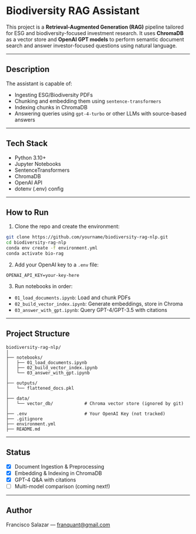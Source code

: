 #  Biodiversity RAG Assistant

This project is a **Retrieval-Augmented Generation (RAG)** pipeline tailored for ESG and biodiversity-focused investment research. It uses **ChromaDB** as a vector store and **OpenAI GPT models** to perform semantic document search and answer investor-focused questions using natural language.

---

##  Description

The assistant is capable of:
- Ingesting ESG/Biodiversity PDFs
- Chunking and embedding them using `sentence-transformers`
- Indexing chunks in ChromaDB
- Answering queries using `gpt-4-turbo` or other LLMs with source-based answers

---

##  Tech Stack

- Python 3.10+
- Jupyter Notebooks
- SentenceTransformers
- ChromaDB
- OpenAI API
- dotenv (.env) config

---

##  How to Run

1. Clone the repo and create the environment:
```bash
git clone https://github.com/yourname/biodiversity-rag-nlp.git
cd biodiversity-rag-nlp
conda env create -f environment.yml
conda activate bio-rag
```

2. Add your OpenAI key to a `.env` file:
```
OPENAI_API_KEY=your-key-here
```

3. Run notebooks in order:
- `01_load_documents.ipynb`: Load and chunk PDFs
- `02_build_vector_index.ipynb`: Generate embeddings, store in Chroma
- `03_answer_with_gpt.ipynb`: Query GPT-4/GPT-3.5 with citations

---

##  Project Structure

```
biodiversity-rag-nlp/
│
├── notebooks/
│   ├── 01_load_documents.ipynb
│   ├── 02_build_vector_index.ipynb
│   └── 03_answer_with_gpt.ipynb
│
├── outputs/
│   └── flattened_docs.pkl
│
├── data/
│   └── vector_db/            # Chroma vector store (ignored by git)
│
├── .env                      # Your OpenAI Key (not tracked)
├── .gitignore
├── environment.yml
├── README.md
```

---

##  Status

- [x] Document Ingestion & Preprocessing
- [x] Embedding & Indexing in ChromaDB
- [x] GPT-4 Q&A with citations
- [ ] Multi-model comparison (coming next!)

---

##  Author

Francisco Salazar — [franquant@gmail.com](mailto:franquant@gmail.com)

